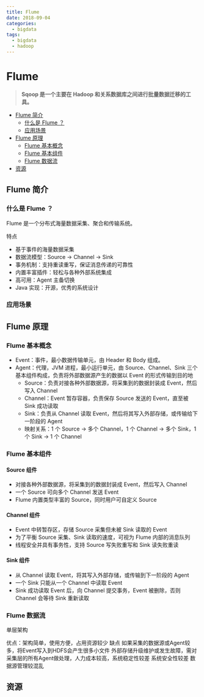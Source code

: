 ```yaml
---
title: Flume
date: 2018-09-04
categories:
  - bigdata
tags:
  - bigdata
  - hadoop
---
```


# Flume

> **Sqoop 是一个主要在 Hadoop 和关系数据库之间进行批量数据迁移的工具。**

<!-- TOC depthFrom:2 depthTo:3 -->

- [Flume 简介](#flume-简介)
    - [什么是 Flume ？](#什么是-flume-)
    - [应用场景](#应用场景)
- [Flume 原理](#flume-原理)
    - [Flume 基本概念](#flume-基本概念)
    - [Flume 基本组件](#flume-基本组件)
    - [Flume 数据流](#flume-数据流)
- [资源](#资源)

<!-- /TOC -->

## Flume 简介

### 什么是 Flume ？

Flume 是一个分布式海量数据采集、聚合和传输系统。

特点

- 基于事件的海量数据采集
- 数据流模型：Source -> Channel -> Sink
- 事务机制：支持重读重写，保证消息传递的可靠性
- 内置丰富插件：轻松与各种外部系统集成
- 高可用：Agent 主备切换
- Java 实现：开源，优秀的系统设计

### 应用场景

## Flume 原理

### Flume 基本概念

- Event：事件，最小数据传输单元，由 Header 和 Body 组成。
- Agent：代理，JVM 进程，最小运行单元，由 Source、Channel、Sink 三个基本组件构成，负责将外部数据源产生的数据以 Event 的形式传输到目的地
  - Source：负责对接各种外部数据源，将采集到的数据封装成 Event，然后写入 Channel
  - Channel：Event 暂存容器，负责保存 Source 发送的 Event，直至被 Sink 成功读取
  - Sink：负责从 Channel 读取 Event，然后将其写入外部存储，或传输给下一阶段的 Agent
  - 映射关系：1 个 Source -> 多个 Channel，1 个 Channel -> 多个 Sink，1 个 Sink -> 1 个 Channel

### Flume 基本组件

#### Source 组件

- 对接各种外部数据源，将采集到的数据封装成 Event，然后写入 Channel
- 一个 Source 可向多个 Channel 发送 Event
- Flume 内置类型丰富的 Source，同时用户可自定义 Source

#### Channel 组件

- Event 中转暂存区，存储 Source 采集但未被 Sink 读取的 Event
- 为了平衡 Source 采集、Sink 读取的速度，可视为 Flume 内部的消息队列
- 线程安全并具有事务性，支持 Source 写失败重写和 Sink 读失败重读

#### Sink 组件

- 从 Channel 读取 Event，将其写入外部存储，或传输到下一阶段的 Agent
- 一个 Sink 只能从一个 Channel 中读取 Event
- Sink 成功读取 Event 后，向 Channel 提交事务，Event 被删除，否则 Channel 会等待 Sink 重新读取

### Flume 数据流

单层架构

优点：架构简单，使用方便，占用资源较少
缺点
如果采集的数据源或Agent较多，将Event写入到HDFS会产生很多小文件
外部存储升级维护或发生故障，需对采集层的所有Agent做处理，人力成本较高，系统稳定性较差
系统安全性较差
数据源管理较混乱


## 资源

